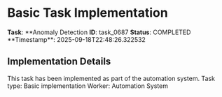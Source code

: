 # Basic Task Implementation

**Task**: **Anomaly Detection
**ID**: task_0687
**Status**: COMPLETED
**Timestamp\*\*: 2025-09-18T22:48:26.322532

## Implementation Details

This task has been implemented as part of the automation system.
Task type: Basic implementation
Worker: Automation System
